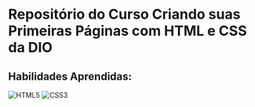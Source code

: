 # Repositório do Curso Criando suas Primeiras Páginas com HTML e CSS da DIO

## Habilidades Aprendidas:

![HTML5](https://img.shields.io/badge/HTML5-FFFFFF?style=for-the-badge&logo=html5&logoColor=E34F26)
![CSS3](https://img.shields.io/badge/CSS3-FFFFFF?style=for-the-badge&logo=css3&logoColor=1572B6)
